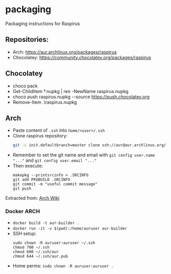 # packaging
Packaging instructions for Raspirus

## Repositories:
- Arch: https://aur.archlinux.org/packages/raspirus
- Chocolatey: https://community.chocolatey.org/packages/raspirus

## Chocolatey
- choco pack 
- Get-ChildItem *.nupkg | ren -NewName raspirus.nupkg
- choco push raspirus.nupkg --source https://push.chocolatey.org
- Remove-Item .\raspirus.nupkg

## Arch
- Paste content of `.ssh` into `home/<user>/.ssh`
- Clone raspirus repository:
    ```sh
    git -c init.defaultbranch=master clone ssh://aur@aur.archlinux.org/raspirus.git
    ```
- Remember to set the git name and email with `git config user.name "..."` and `git config user.email "..."`
- Then execute:
    ```
    makepkg --printsrcinfo > .SRCINFO
    git add PKGBUILD .SRCINFO
    git commit -m "useful commit message"
    git push
    ```
Extracted from: [Arch Wiki](https://wiki.archlinux.org/title/AUR_submission_guidelines)

### Docker ARCH
- `docker build -t aur-builder .`
- `docker run -it -v $(pwd):/home/auruser aur-builder`
- SSH setup:
    ```
    sudo chown -R auruser:auruser ~/.ssh
    chmod 700 ~/.ssh
    chmod 600 ~/.ssh/aur
    chmod 644 ~/.ssh/aur.pub
    ```
- Home perms: `sudo chown -R auruser:auruser .`
